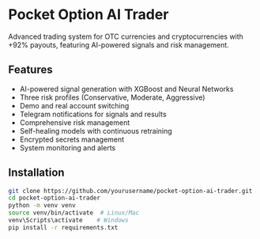 # Pocket Option AI Trader

Advanced trading system for OTC currencies and cryptocurrencies with +92% payouts, featuring AI-powered signals and risk management.

## Features
- AI-powered signal generation with XGBoost and Neural Networks
- Three risk profiles (Conservative, Moderate, Aggressive)
- Demo and real account switching
- Telegram notifications for signals and results
- Comprehensive risk management
- Self-healing models with continuous retraining
- Encrypted secrets management
- System monitoring and alerts

## Installation
```bash
git clone https://github.com/yourusername/pocket-option-ai-trader.git
cd pocket-option-ai-trader
python -m venv venv
source venv/bin/activate  # Linux/Mac
venv\Scripts\activate    # Windows
pip install -r requirements.txt
